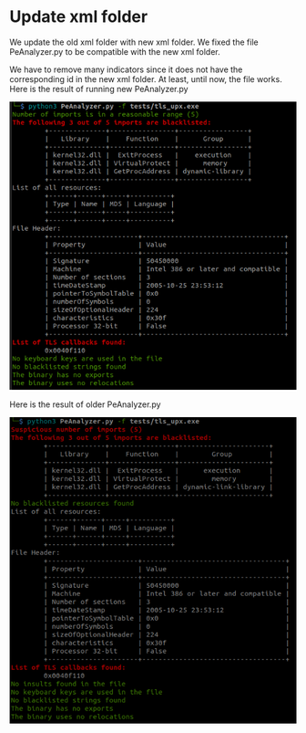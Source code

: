 

# Update xml folder

We update the old xml folder with new xml folder. We fixed the file PeAnalyzer.py to be compatible with the new xml folder.

We have to remove many indicators since it does not have the corresponding id in the new xml folder. At least, until now, the file works. Here is the result of running new PeAnalyzer.py

![image](images/update_xml/screenshot_02-07-2023_12h51m41.png)

Here is the result of older PeAnalyzer.py

![image](images/readme/screenshot_01-07-2023_12h11m36.png)

